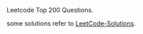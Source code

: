 Leetcode Top 200 Questions.

some solutions refer to [LeetCode-Solutions](https://github.com/kamyu104/LeetCode-Solutions).